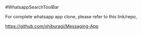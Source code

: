 #WhatsappSearchToolBar

For complete whatsapp app clone, please refer to this link/repo,

https://github.com/shiburagi/Messaging-App
